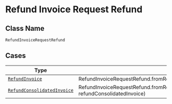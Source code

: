 
# Refund Invoice Request Refund

## Class Name

`RefundInvoiceRequestRefund`

## Cases

| Type | Factory Method |
|  --- | --- |
| [`RefundInvoice`](../../../doc/models/refund-invoice.md) | RefundInvoiceRequestRefund.fromRefundInvoice(RefundInvoice refundInvoice) |
| [`RefundConsolidatedInvoice`](../../../doc/models/refund-consolidated-invoice.md) | RefundInvoiceRequestRefund.fromRefundConsolidatedInvoice(RefundConsolidatedInvoice refundConsolidatedInvoice) |

